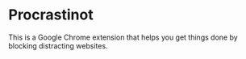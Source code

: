 Procrastinot
============

This is a Google Chrome extension that helps you get things done by blocking distracting websites.
